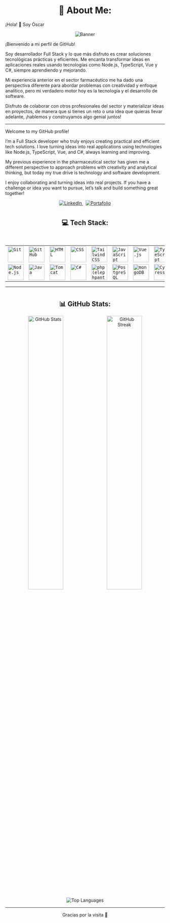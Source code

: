 # <h1 align="center"> 💫 About Me: </h1>

¡Hola! 👋 Soy Óscar<br>

<p align="center">
  <img src="https://i.imgur.com/UdHeQBh.png" alt="Banner" />
</p>

¡Bienvenido a mi perfil de GitHub!

Soy desarrollador Full Stack y lo que más disfruto es crear soluciones tecnológicas prácticas y eficientes. Me encanta transformar ideas en aplicaciones reales usando tecnologías como Node.js, TypeScript, Vue y C#, siempre aprendiendo y mejorando.

Mi experiencia anterior en el sector farmacéutico me ha dado una perspectiva diferente para abordar problemas con creatividad y enfoque analítico, pero mi verdadero motor hoy es la tecnología y el desarrollo de software.

Disfruto de colaborar con otros profesionales del sector y materializar ideas en proyectos, de manera que si tienes un reto o una idea que quieras llevar adelante, ¡hablemos y construyamos algo genial juntos!

---

Welcome to my GitHub profile!

I’m a Full Stack developer who truly enjoys creating practical and efficient tech solutions. I love turning ideas into real applications using technologies like Node.js, TypeScript, Vue, and C#, always learning and improving.

My previous experience in the pharmaceutical sector has given me a different perspective to approach problems with creativity and analytical thinking, but today my true drive is technology and software development.

I enjoy collaborating and turning ideas into real projects. If you have a challenge or idea you want to pursue, let’s talk and build something great together!

<p align="center">
  <a href="https://www.linkedin.com/in/oserranom/">
    <img alt="LinkedIn" src="https://img.shields.io/badge/LinkedIn-0A66C2?style=for-the-badge&logo=linkedin&logoColor=white" />
  </a>
  &nbsp;
  <a href="https://oserranom.pro/">
    <img alt="Portafolio" src="https://img.shields.io/badge/Portafolio-1abc9c?style=for-the-badge&logo=About.me&logoColor=white" />
  </a>
</p>

# <h2 align="center"> 💻 Tech Stack: </h2> <br>

<div align="center">
	<table>
		<tr>
			<td><code><img width="50" src="https://user-images.githubusercontent.com/25181517/192108372-f71d70ac-7ae6-4c0d-8395-51d8870c2ef0.png" alt="Git" title="Git"/></code></td>
			<td><code><img width="50" src="https://user-images.githubusercontent.com/25181517/192108374-8da61ba1-99ec-41d7-80b8-fb2f7c0a4948.png" alt="GitHub" title="GitHub"/></code></td>
			<td><code><img width="50" src="https://user-images.githubusercontent.com/25181517/192158954-f88b5814-d510-4564-b285-dff7d6400dad.png" alt="HTML" title="HTML"/></code></td>
			<td><code><img width="50" src="https://user-images.githubusercontent.com/25181517/183898674-75a4a1b1-f960-4ea9-abcb-637170a00a75.png" alt="CSS" title="CSS"/></code></td>
			<td><code><img width="50" src="https://user-images.githubusercontent.com/25181517/202896760-337261ed-ee92-4979-84c4-d4b829c7355d.png" alt="Tailwind CSS" title="Tailwind CSS"/></code></td>
			<td><code><img width="50" src="https://user-images.githubusercontent.com/25181517/117447155-6a868a00-af3d-11eb-9cfe-245df15c9f3f.png" alt="JavaScript" title="JavaScript"/></code></td>
			<td><code><img width="50" src="https://user-images.githubusercontent.com/25181517/117448124-a2da9800-af3e-11eb-85d2-bd1b69b65603.png" alt="Vue.js" title="Vue.js"/></code></td>
			<td><code><img width="50" src="https://user-images.githubusercontent.com/25181517/183890598-19a0ac2d-e88a-4005-a8df-1ee36782fde1.png" alt="TypeScript" title="TypeScript"/></code></td>
		</tr>
		<tr>
			<td><code><img width="50" src="https://user-images.githubusercontent.com/25181517/183568594-85e280a7-0d7e-4d1a-9028-c8c2209e073c.png" alt="Node.js" title="Node.js"/></code></td>
			<td><code><img width="50" src="https://user-images.githubusercontent.com/25181517/117201156-9a724800-adec-11eb-9a9d-3cd0f67da4bc.png" alt="Java" title="Java"/></code></td>
			<td><code><img width="50" src="https://user-images.githubusercontent.com/25181517/183894676-137319b5-1364-4b6a-ba4f-e9fc94ddc4aa.png" alt="Tomcat" title="Tomcat"/></code></td>
			<td><code><img width="50" src="https://user-images.githubusercontent.com/25181517/121405384-444d7300-c95d-11eb-959f-913020d3bf90.png" alt="C#" title="C#"/></code></td>
			<td><code><img width="50" src="https://github.com/marwin1991/profile-technology-icons/assets/76662862/dbbc299a-8356-45e4-9d2e-a6c21b4569cf" alt="php (elephpant)" title="php (elephpant)"/></code></td>
			<td><code><img width="50" src="https://user-images.githubusercontent.com/25181517/117208740-bfb78400-adf5-11eb-97bb-09072b6bedfc.png" alt="PostgreSQL" title="PostgreSQL"/></code></td>
			<td><code><img width="50" src="https://user-images.githubusercontent.com/25181517/182884177-d48a8579-2cd0-447a-b9a6-ffc7cb02560e.png" alt="mongoDB" title="mongoDB"/></code></td>
			<td><code><img width="50" src="https://user-images.githubusercontent.com/68279555/200387386-276c709f-380b-46cc-81fd-f292985927a8.png" alt="Cypress" title="Cypress"/></code></td>
		</tr>
	</table>
</div>

---

# <h2 align="center"> 📊 GitHub Stats: </h2>

<div align="center">
  <img src="https://github-readme-stats.vercel.app/api?username=oserranom&theme=vue-dark&show_icons=true&hide_border=true&count_private=true" alt="GitHub Stats" width="47%" />
  &nbsp;
  <img src="https://github-readme-streak-stats.herokuapp.com/?user=oserranom&theme=vue-dark&hide_border=true" alt="GitHub Streak" width="47%" />
  <img src="https://github-readme-stats.vercel.app/api/top-langs/?username=oserranom&layout=compact&theme=vue-dark&hide_border=true" alt="Top Languages" />


</div>

---

<p align="center">Gracias por la visita 🙏</p>

